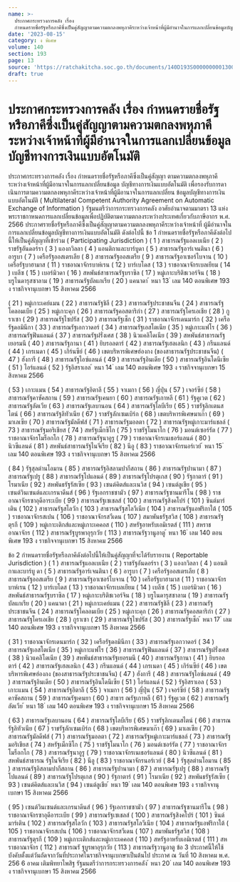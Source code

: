 ```yaml
---
name: >-
  ประกาศกระทรวงการคลัง เรื่อง
  กำหนดรายชื่อรัฐหรือภาคีซึ่งเป็นคู่สัญญาตามความตกลงพหุภาคีระหว่างเจ้าหน้าที่ผู้มีอำนาจในการแลกเปลี่ยนข้อมูลบัญชีทางการเงินแบบอัตโนมัติ
date: '2023-08-15'
category: ง พิเศษ
volume: 140
section: 193
page: 13
source: 'https://ratchakitcha.soc.go.th/documents/140D193S0000000001300.pdf'
draft: true
---
```


# ประกาศกระทรวงการคลัง เรื่อง กำหนดรายชื่อรัฐหรือภาคีซึ่งเป็นคู่สัญญาตามความตกลงพหุภาคีระหว่างเจ้าหน้าที่ผู้มีอำนาจในการแลกเปลี่ยนข้อมูลบัญชีทางการเงินแบบอัตโนมัติ

ประกาศกระทรวงการคลัง เรื่อง กำหนดรายชื่อรัฐหรือภาคีซึ่งเป็นคู่สัญญา ตามความตกลงพหุภาคีระหว่างเจ้าหน้าที่ผู้มีอานาจในการแลกเปลี่ยนข้อมูล บัญชีทางการเงินแบบอัตโนมัติ เพื่อรองรับการดาเนินการตามความตกลงพหุภาคีระหว่างเจ้าหน้าที่ผู้มีอานาจในการแลกเปลี่ยน ข้อมูลบัญชีทางการเงินแบบอัตโนมัติ ( Multilateral Competent Authority Agreement on Automatic Exchange of Information ) รัฐมนตรีว่าการกระทรวงการคลัง อาศัยอำนาจตามมาตรา 13 แห่งพระราชกาหนดการแลกเปลี่ยนข้อมูลเพื่อปฏิบัติตามความตกลงระหว่างประเทศเกี่ยวกับภาษีอากร พ.ศ. 2566 ประกาศรายชื่อรัฐหรือภาคีซึ่งเป็นคู่สัญญาตามความตกลงพหุภาคีระหว่างเจ้าหน้าที่ ผู้มีอำนาจในการแลกเปลี่ยนข้อมูลบัญชีทางการเงินแบบอัตโนมัติ ดังต่อไปนี้ ข้อ 1 กำหนดรายชื่อรัฐหรือภาคีดังต่อไปนี้ให้เป็นคู่สัญญาที่เข้าร่วม ( Participating Jurisdiction ) ( 1 ) สาธารณรัฐแอลเบเนีย ( 2 ) ราชรัฐอันดอร์รา ( 3 ) แองกวิลลา ( 4 ) แอนติกาและบาร์บูดา ( 5 ) สาธารณรัฐอาร์เจนตินา ( 6 ) อารูบา ( 7 ) เครือรัฐออสเตรเลีย ( 8 ) สาธารณรัฐออสเตรีย ( 9 ) สาธารณรัฐอาเซอร์ไบจาน ( 10 ) เครือรัฐบาฮามาส ( 11 ) ราชอาณาจักรบาห์เรน ( 12 ) บาร์เบโดส ( 13 ) ราชอาณาจักรเบลเยียม ( 14 ) เบลีซ ( 15 ) เบอร์มิวดา ( 16 ) สหพันธ์สาธารณรัฐบราซิล ( 17 ) หมู่เกาะบริติชเวอร์จิน ( 18 ) บรูไนดารุสซาลาม ( 19 ) สาธารณรัฐบัลแกเรีย ( 20 ) แคนาดา ้ หนา 13 ่ เลม 140 ตอนพิเศษ 193 ง ราชกิจจานุเบกษา 15 สิงหาคม 2566

( 21 ) หมู่เกาะเคย์แมน ( 22 ) สาธารณรัฐชิลี ( 23 ) สาธารณรัฐประชาชนจีน ( 24 ) สาธารณรัฐโคลอมเบีย ( 25 ) หมู่เกาะคุก ( 26 ) สาธารณรัฐคอสตาริกำ ( 27 ) สาธารณรัฐโครเอเชีย ( 28 ) กูราเซา ( 29 ) สาธารณรัฐไซปรัส ( 30 ) สาธารณรัฐเช็ก ( 31 ) ราชอาณาจักรเดนมาร์ก ( 32 ) เครือรัฐดอมินีกา ( 33 ) สาธารณรัฐเอกวาดอร์ ( 34 ) สาธารณรัฐเอสโตเนีย ( 35 ) หมู่เกาะแฟโร ( 36 ) สาธารณรัฐฟินแลนด์ ( 37 ) สาธารณรัฐฝรั่งเศส ( 38 ) นิวแคลิโดเนีย ( 39 ) สหพันธ์สาธารณรัฐเยอรมนี ( 40 ) สาธารณรัฐกานา ( 41 ) ยิบรอลตาร์ ( 42 ) สาธารณรัฐเฮลเลนิก ( 43 ) กรีนแลนด์ ( 44 ) เกรเนดา ( 45 ) เกิร์นซีย์ ( 46 ) เขตบริหารพิเศษฮ่องกง (ของสาธารณรัฐประชาชนจีน) ( 47 ) ฮังการี ( 48 ) สาธารณรัฐไอซ์แลนด์ ( 49 ) สาธารณรัฐอินเดีย ( 50 ) สาธารณรัฐอินโดนีเซีย ( 51 ) ไอร์แลนด์ ( 52 ) รัฐอิสราเอล ้ หนา 14 ่ เลม 140 ตอนพิเศษ 193 ง ราชกิจจานุเบกษา 15 สิงหาคม 2566

( 53 ) เกาะแมน ( 54 ) สาธารณรัฐอิตาลี ( 55 ) จาเมกา ( 56 ) ญี่ปุ่น ( 57 ) เจอร์ซีย์ ( 58 ) สาธารณรัฐคาซัคสถาน ( 59 ) สาธารณรัฐเคนยา ( 60 ) สาธารณรัฐเกาหลี ( 61 ) รัฐคูเวต ( 62 ) สาธารณรัฐลัตเวีย ( 63 ) สาธารณรัฐเลบานอน ( 64 ) สาธารณรัฐไลบีเรีย ( 65 ) ราชรัฐลิกเตนสไตน์ ( 66 ) สาธารณรัฐลิทัวเนีย ( 67 ) ราชรัฐลักเซมเบิร์ก ( 68 ) เขตบริหารพิเศษมาเก๊า ( 69 ) มาเลเซีย ( 70 ) สาธารณรัฐมัลดีฟส์ ( 71 ) สาธารณรัฐมอลตา ( 72 ) สาธารณรัฐหมู่เกาะมาร์แชลล์ ( 73 ) สาธารณรัฐมอริเชียส ( 74 ) สหรัฐเม็กซิโก ( 75 ) ราชรัฐโมนาโก ( 76 ) มอนต์เซอร์รัต ( 77 ) ราชอาณาจักรโมร็อกโก ( 78 ) สาธารณรัฐนาอูรู ( 79 ) ราชอาณาจักรเนเธอร์แลนด์ ( 80 ) นิวซีแลนด์ ( 81 ) สหพันธ์สาธารณรัฐไนจีเรีย ( 82 ) นีอู ( 83 ) ราชอาณาจักรนอร์เวย์ ้ หนา 15 ่ เลม 140 ตอนพิเศษ 193 ง ราชกิจจานุเบกษา 15 สิงหาคม 2566

( 84 ) รัฐสุลต่านโอมาน ( 85 ) สาธารณรัฐอิสลามปากีสถาน ( 86 ) สาธารณรัฐปานามา ( 87 ) สาธารณรัฐเปรู ( 88 ) สาธารณรัฐโปแลนด์ ( 89 ) สาธารณรัฐโปรตุเกส ( 90 ) รัฐกาตาร์ ( 91 ) โรมาเนีย ( 92 ) สหพันธรัฐรัสเซีย ( 93 ) เซนต์คิตส์และเนวิส ( 94 ) เซนต์ลูเชีย ( 95 ) เซนต์วินเซนต์และเกรนาดีนส์ ( 96 ) รัฐเอกราชซามัว ( 97 ) สาธารณรัฐซานมารีโน ( 98 ) ราชอาณาจักรซาอุดีอาระเบีย ( 99 ) สาธารณรัฐเซเชลส์ ( 100 ) สาธารณรัฐสิงคโปร์ ( 101 ) ซินต์มาร์เติน ( 102 ) สาธารณรัฐสโลวัก ( 103 ) สาธารณรัฐสโลวีเนีย ( 104 ) สาธารณรัฐแอฟริกาใต้ ( 105 ) ราชอาณาจักรสเปน ( 106 ) ราชอาณาจักรสวีเดน ( 107 ) สมาพันธรัฐสวิส ( 108 ) สาธารณรัฐตุรกี ( 109 ) หมู่เกาะเติกส์และหมู่เกาะเคคอส ( 110 ) สหรัฐอาหรับเอมิเรตส์ ( 111 ) สหราชอาณาจักร ( 112 ) สาธารณรัฐบูรพาอุรุกวัย ( 113 ) สาธารณรัฐวานูอาตู ้ หนา 16 ่ เลม 140 ตอนพิเศษ 193 ง ราชกิจจานุเบกษา 15 สิงหาคม 2566

ข้อ 2 กำหนดรายชื่อรัฐหรือภาคีดังต่อไปนี้ให้เป็นคู่สัญญาที่จะได้รับรายงาน ( Reportable Jurisdiction ) ( 1 ) สาธารณรัฐแอลเบเนีย ( 2 ) ราชรัฐอันดอร์รา ( 3 ) แองกวิลลา ( 4 ) แอนติกาและบาร์บู ดา ( 5 ) สาธารณรัฐอาร์เจนตินา ( 6 ) อารูบา ( 7 ) เครือรัฐออสเตรเลีย ( 8 ) สาธารณรัฐออสเตรีย ( 9 ) สาธารณรัฐอาเซอร์ไบจาน ( 10 ) เครือรัฐบาฮามาส ( 11 ) ราชอาณาจักรบาห์เรน ( 12 ) บาร์เบโดส ( 13 ) ราชอาณาจักรเบลเยียม ( 14 ) เบลีซ ( 15 ) เบอร์มิวดา ( 16 ) สหพันธ์สาธารณรัฐบราซิล ( 17 ) หมู่เกาะบริติชเวอร์จิน ( 18 ) บรูไนดารุสซาลาม ( 19 ) สาธารณรัฐบัลแกเรีย ( 20 ) แคนาดา ( 21 ) หมู่เกาะเคย์แมน ( 22 ) สาธารณรัฐชิลี ( 23 ) สาธารณรัฐประชาชนจีน ( 24 ) สาธารณรัฐโคลอมเบีย ( 25 ) หมู่เกาะคุก ( 26 ) สาธารณรัฐคอสตาริกำ ( 27 ) สาธารณรัฐโครเอเชีย ( 28 ) กูราเซา ( 29 ) สาธารณรัฐไซปรัส ( 30 ) สาธารณรัฐเช็ก ้ หนา 17 ่ เลม 140 ตอนพิเศษ 193 ง ราชกิจจานุเบกษา 15 สิงหาคม 2566

( 31 ) ราชอาณาจักรเดนมาร์ก ( 32 ) เครือรัฐดอมินีกา ( 33 ) สาธารณรัฐเอกวาดอร์ ( 34 ) สาธารณรัฐเอสโตเนีย ( 35 ) หมู่เกาะแฟโร ( 36 ) สาธารณรัฐฟินแลนด์ ( 37 ) สาธารณรัฐฝรั่งเศส ( 38 ) นิวแคลิโดเนีย ( 39 ) สหพันธ์สาธารณรัฐเยอรมนี ( 40 ) สาธารณรัฐกานา ( 41 ) ยิบรอลตาร์ ( 42 ) สาธารณรัฐเฮลเลนิก ( 43 ) กรีนแลนด์ ( 44 ) เกรเนดา ( 45 ) เกิร์นซีย์ ( 46 ) เขตบริหารพิเศษฮ่องกง (ของสาธารณรัฐประชาชนจีน) ( 47 ) ฮังการี ( 48 ) สาธารณรัฐไอซ์แลนด์ ( 49 ) สาธารณรัฐอินเดีย ( 50 ) สาธารณรัฐอินโดนีเซีย ( 51 ) ไอร์แลนด์ ( 52 ) รัฐอิสราเอล ( 53 ) เกาะแมน ( 54 ) สาธารณรัฐอิตาลี ( 55 ) จาเมกา ( 56 ) ญี่ปุ่น ( 57 ) เจอร์ซีย์ ( 58 ) สาธารณรัฐคาซัคสถาน ( 59 ) สาธารณรัฐเคนยา ( 60 ) สาธาร ณรัฐเกาหลี ( 61 ) รัฐคูเวต ( 62 ) สาธารณรัฐลัตเวีย ้ หนา 18 ่ เลม 140 ตอนพิเศษ 193 ง ราชกิจจานุเบกษา 15 สิงหาคม 2566

( 63 ) สาธารณรัฐเลบานอน ( 64 ) สาธารณรัฐไลบีเรีย ( 65 ) ราชรัฐลิกเตนสไตน์ ( 66 ) สาธารณรัฐลิทัวเนีย ( 67 ) ราชรัฐลักเซมเบิร์ก ( 68 ) เขตบริหารพิเศษมาเก๊า ( 69 ) มาเลเซีย ( 70 ) สาธารณรัฐมัลดีฟส์ ( 71 ) สาธารณรัฐมอลตา ( 72 ) สาธารณรัฐหมู่เกาะมาร์แชลล์ ( 73 ) สาธารณรัฐมอริเชียส ( 74 ) สหรัฐเม็กซิโก ( 75 ) ราชรัฐโมนาโก ( 76 ) มอนต์เซอร์รัต ( 77 ) ราชอาณาจักรโมร็อกโก ( 78 ) สาธารณรัฐนาอูรู ( 79 ) ราชอาณาจักรเนเธอร์แลนด์ ( 80 ) นิวซีแลนด์ ( 81 ) สหพันธ์สาธารณ รัฐไนจีเรีย ( 82 ) นีอู ( 83 ) ราชอาณาจักรนอร์เวย์ ( 84 ) รัฐสุลต่านโอมาน ( 85 ) สาธารณรัฐอิสลามปากีสถาน ( 86 ) สาธารณรัฐปานามา ( 87 ) สาธารณรัฐเปรู ( 88 ) สาธารณรัฐโปแลนด์ ( 89 ) สาธารณรัฐโปรตุเกส ( 90 ) รัฐกาตาร์ ( 91 ) โรมาเนีย ( 92 ) สหพันธรัฐรัสเซีย ( 93 ) เซนต์คิตส์และเนวิส ( 94 ) เซนต์ลูเชีย ้ หนา 19 ่ เลม 140 ตอนพิเศษ 193 ง ราชกิจจานุเบกษา 15 สิงหาคม 2566

( 95 ) เซนต์วินเซนต์และเกรนาดีนส์ ( 96 ) รัฐเอกราชซามัว ( 97 ) สาธารณรัฐซานมารีโน ( 98 ) ราชอาณาจักรซาอุดีอาระเบีย ( 99 ) สาธารณรัฐเซเชลส์ ( 100 ) สาธารณรัฐสิงคโปร์ ( 101 ) ซินต์มาร์เติน ( 102 ) สาธารณรัฐสโลวัก ( 103 ) สาธารณรัฐสโลวีเนีย ( 104 ) สาธารณรัฐแอฟริกาใต้ ( 105 ) ราชอาณาจักรสเปน ( 106 ) ราชอาณาจักรสวีเดน ( 107 ) สมาพันธรัฐสวิส ( 108 ) สาธารณรัฐตุรกี ( 109 ) หมู่เกาะเติกส์และหมู่เกาะเคคอส ( 110 ) สหรัฐอาหรับเอมิเรตส์ ( 111 ) สหราชอาณาจักร ( 112 ) สาธารณรั ฐบูรพาอุรุกวัย ( 113 ) สาธารณรัฐวานูอาตู ข้อ 3 ประกาศนี้ให้ใช้บังคับตั้งแต่วันถัดจากวันที่ประกาศในราชกิจจานุเบกษาเป็นต้นไป ประกาศ ณ วันที่ 10 สิงหาคม พ.ศ. 256 6 อาคม เติมพิทยาไพสิฐ รัฐมนตรีว่าการกระทรวงการคลัง ้ หนา 20 ่ เลม 140 ตอนพิเศษ 193 ง ราชกิจจานุเบกษา 15 สิงหาคม 2566
